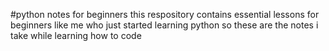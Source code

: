 #python notes for beginners
this respository contains essential lessons for beginners like me who just started learning python
so these are the notes i take while learning how to code 
